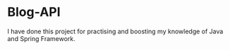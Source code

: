# Blog-API
I have done this project for practising and boosting my knowledge of Java and Spring Framework. 

